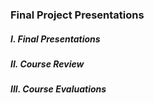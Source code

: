 ### Final Project Presentations

##### I. Final Presentations

##### II. Course Review

##### III. Course Evaluations